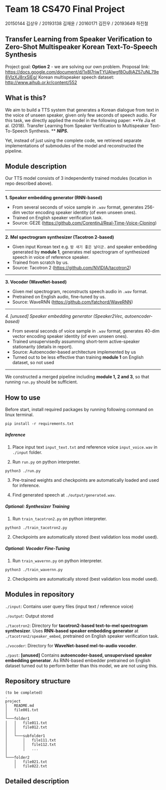 # Team 18 CS470 Final Project
20150144 김상우 / 20193138 김재윤 / 20160171 김진우 / 20193649 하진철

## Transfer Learning from Speaker Verification to Zero-Shot Multispeaker Korean Text-To-Speech Synthesis

Project goal: **Option 2** - we are solving our own problem.
Proposal link: https://docs.google.com/document/d/1x8I7riwTYUAlwgf8Ou8jAZ57uNL79e8VIzXJ8rxSlEg/
Korean multispeaker speech dataset: http://www.aihub.or.kr/content/552

## What is this?

We aim to build a TTS system that generates a Korean dialogue from text in the voice of unseen speaker, given only few seconds of speech audio. For this task, we directly applied the model in the following paper: **Ye Jia et al. (2018). Transfer Learning from Speaker Verification to Multispeaker Text-To-Speech Synthesis. ** ***NIPS.***

Yet, instead of just using the complete code, we retrieved separate implementations of submodules of the model and reconstructed the pipeline.

## Module description

Our TTS model consists of 3 independently trained modules (location in repo described above).

---
**1. Speaker embedding generator (RNN-based)**
- From several seconds of voice sample in ```.wav``` format, generates 256-dim vector encoding speaker identity (of even unseen ones).
- Trained on English speaker verification task.
- Source: GE2E (https://github.com/CorentinJ/Real-Time-Voice-Cloning)
---
**2. Mel spectrogram synthesizer (Tacotron 2-based)**
- Given input Korean text e.g. ```밤 새기 좋은 날이군.``` and speaker embedding generated by **module 1**, generates mel spectrogram of synthesized speech in voice of reference speaker.
- Trained from scratch by us.
- Source: Tacotron 2 (https://github.com/NVIDIA/tacotron2)
---
**3. Vocoder (WaveNet-based)**
- Given mel spectrogram, reconstructs speech audio in ```.wav``` format.
- Pretrained on English audio, fine-tuned by us.
- Source: WaveRNN (https://github.com/fatchord/WaveRNN)
---
*4. [unused] Speaker embedding generator (Speaker2Vec, autoencoder-based)*
- From several seconds of voice sample in ```.wav``` format, generates 40-dim vector encoding speaker identity (of even unseen ones).
- Trained unsupervisedly assumming short-term active-speaker stationarity (details in report).
- Source: Autoencoder-based architecture implemented by us
- Turned out to be less effective than training **module 1** on English dataset, so not used
---
We constructed a merged pipeline including **module 1, 2 and 3**, so that running ```run.py``` should be sufficient.

## How to use

Before start, install required packages by running following command on linux terminal.
```
pip install -r requirements.txt
```
##### **Inference**

1. Place input text ```input_text.txt``` and reference voice ```input_voice.wav``` in ```./input``` folder.

2. Run ```run.py``` on python interpreter.
```
python3 ./run.py
```

3. Pre-trained weights and checkpoints are automatically loaded and used for inference.

4. Find generated speech at ```./output/generated.wav```.

##### **Optional: Synthesizer Training**

1. Run ```train_tacotron2.py``` on python interpreter.
```
python3 ./train_tacotron2.py
```

2. Checkpoints are automatically stored (best validation loss model used).

##### **Optional: Vocoder Fine-Tuning**

1. Run ```train_wavernn.py``` on python interpreter.
```
python3 ./train_wavernn.py
```

2. Checkpoints are automatically stored (best validation loss model used).

## Modules in repository

```./input```: Contains user query files (input text / reference voice)

```./output```: Output stored

```./tacotron2```: Directory for **tacotron2-based text-to-mel spectrogram synthesizer**. Uses **RNN-based speaker embedding generator** at ```./tacotron2/speaker_embed```, pretrained on English speaker verification task.

```./vocoder```: Directory for **WaveNet-based mel-to-audio vocoder**.

```./past```: **[unused]** Contains **autoencoder-based, unsupervised speaker embedding generator**. As RNN-based embedder pretrained on English dataset turned out to perform better than this model, we are not using this.

## Repository structure

```
(to be completed)
.
project
│   README.md
│   file001.txt    
│
└───folder1
│   │   file011.txt
│   │   file012.txt
│   │
│   └───subfolder1
│       │   file111.txt
│       │   file112.txt
│       │   ...
│   
└───folder2
    │   file021.txt
    │   file022.txt
```

## Detailed description


